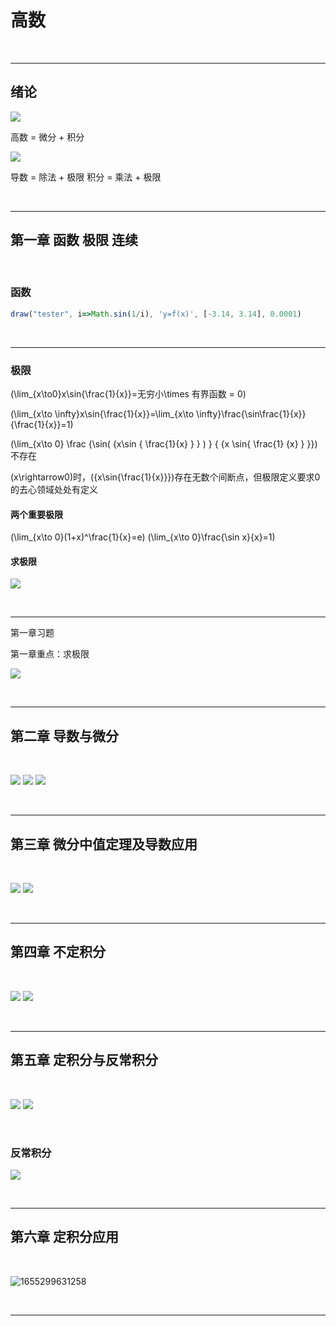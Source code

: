 <!-- @import "/root.css" -->
<!-- @import "/plotly.js" -->
<!-- @import "/drawFun.js" -->

# 高数
<br>

---

## 绪论

![](image/高数/1650000941278.png)


高数 = 微分 + 积分

![](image/高数/1650001735771.png)

导数 = 除法 + 极限
积分 = 乘法 + 极限

<br>

---


## 第一章 函数 极限 连续

<br>

### 函数

```javascript {cmd element="<div id='tester' width=100%></div>"}
draw("tester", i=>Math.sin(1/i), 'y=f(x)', [-3.14, 3.14], 0.0001)
```

<br><hr class=short>

### 极限

\(\lim_{x\to0}x\sin{\frac{1}{x}}=无穷小\times 有界函数 = 0\)

\(\lim_{x\to \infty}x\sin{\frac{1}{x}}=\lim_{x\to \infty}\frac{\sin\frac{1}{x}}{\frac{1}{x}}=1\)

\(\lim_{x\to 0} \frac {\sin( {x\sin { \frac{1}{x} } } ) } { {x \sin{ \frac{1} {x} }  }}\) 不存在

\(x\rightarrow0\)时，\({x\sin{\frac{1}{x}}}\)存在无数个间断点，但极限定义要求0的去心领域处处有定义

#### 两个重要极限
\(\lim_{x\to 0}(1+x)^\frac{1}{x}=e\)
\(\lim_{x\to 0}\frac{\sin x}{x}=1\)


#### 求极限

![](image/高数课快速笔记/1650110699129.png)

<br><hr class=short>


第一章习题

第一章重点：求极限

![](image/高数课快速笔记/1650357385120.png)

<br>

---


## 第二章 导数与微分

<br>

![](image/高数课快速笔记/1650805648866.png)
![](image/高数课快速笔记/1650805681916.png)
![](image/高数课快速笔记/1650809329054.png)

<br><hr>

## 第三章 微分中值定理及导数应用

<br>

![](image/高数课快速笔记/1651070533248.png)
![](image/高数课快速笔记/1651070683518.png)

<br><hr>

## 第四章 不定积分

<br>

![](image/高数课快速笔记/1653212003694.png)
![](image/高数课快速笔记/1653212024700.png)

<br><hr>

## 第五章 定积分与反常积分

<br>

![](image/高数课快速笔记/1653310874113.png)
![](image/高数课快速笔记/1653310920024.png)

<br>

### 反常积分
![](image/高数课快速笔记/1655117066069.png)

<br><hr>

## 第六章 定积分应用

<br>

![1655299631258](image/高数课快速笔记/1655299631258.png)

<br><hr>
